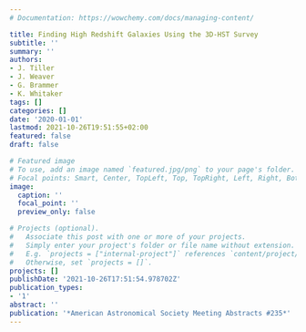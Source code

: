 ```yaml
---
# Documentation: https://wowchemy.com/docs/managing-content/

title: Finding High Redshift Galaxies Using the 3D-HST Survey
subtitle: ''
summary: ''
authors:
- J. Tiller
- J. Weaver
- G. Brammer
- K. Whitaker
tags: []
categories: []
date: '2020-01-01'
lastmod: 2021-10-26T19:51:55+02:00
featured: false
draft: false

# Featured image
# To use, add an image named `featured.jpg/png` to your page's folder.
# Focal points: Smart, Center, TopLeft, Top, TopRight, Left, Right, BottomLeft, Bottom, BottomRight.
image:
  caption: ''
  focal_point: ''
  preview_only: false

# Projects (optional).
#   Associate this post with one or more of your projects.
#   Simply enter your project's folder or file name without extension.
#   E.g. `projects = ["internal-project"]` references `content/project/deep-learning/index.md`.
#   Otherwise, set `projects = []`.
projects: []
publishDate: '2021-10-26T17:51:54.978702Z'
publication_types:
- '1'
abstract: ''
publication: '*American Astronomical Society Meeting Abstracts #235*'
---
```

